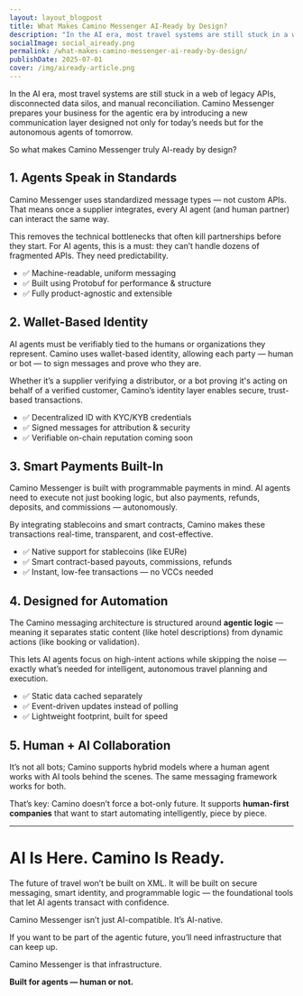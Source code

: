 ```yaml
---
layout: layout_blogpost
title: What Makes Camino Messenger AI-Ready by Design?
description: "In the AI era, most travel systems are still stuck in a web of legacy APIs, disconnected data silos, and manual reconciliation. "
socialImage: social_aiready.png
permalink: /what-makes-camino-messenger-ai-ready-by-design/
publishDate: 2025-07-01
cover: /img/aiready-article.png
---
```


In the AI era, most travel systems are still stuck in a web of legacy APIs, disconnected data silos, and manual reconciliation. Camino Messenger prepares your business for the agentic era by introducing a new communication layer designed not only for today’s needs but for the autonomous agents of tomorrow.

So what makes Camino Messenger truly AI-ready by design?

## 1. Agents Speak in Standards

Camino Messenger uses standardized message types — not custom APIs. That means once a supplier integrates, every AI agent (and human partner) can interact the same way.

This removes the technical bottlenecks that often kill partnerships before they start. For AI agents, this is a must: they can’t handle dozens of fragmented APIs. They need predictability.

- ✅ Machine-readable, uniform messaging
- ✅ Built using Protobuf for performance & structure
- ✅ Fully product-agnostic and extensible

## 2. Wallet-Based Identity

AI agents must be verifiably tied to the humans or organizations they represent. Camino uses wallet-based identity, allowing each party — human or bot — to sign messages and prove who they are.

Whether it’s a supplier verifying a distributor, or a bot proving it's acting on behalf of a verified customer, Camino’s identity layer enables secure, trust-based transactions.

- ✅ Decentralized ID with KYC/KYB credentials
- ✅ Signed messages for attribution & security
- ✅ Verifiable on-chain reputation coming soon

## 3. Smart Payments Built-In

Camino Messenger is built with programmable payments in mind. AI agents need to execute not just booking logic, but also payments, refunds, deposits, and commissions — autonomously.

By integrating stablecoins and smart contracts, Camino makes these transactions real-time, transparent, and cost-effective.

- ✅ Native support for stablecoins (like EURe)
- ✅ Smart contract-based payouts, commissions, refunds
- ✅ Instant, low-fee transactions — no VCCs needed

## 4. Designed for Automation

The Camino messaging architecture is structured around **agentic logic** — meaning it separates static content (like hotel descriptions) from dynamic actions (like booking or validation).

This lets AI agents focus on high-intent actions while skipping the noise — exactly what’s needed for intelligent, autonomous travel planning and execution.

- ✅ Static data cached separately
- ✅ Event-driven updates instead of polling
- ✅ Lightweight footprint, built for speed

## 5. Human + AI Collaboration

It’s not all bots; Camino supports hybrid models where a human agent works with AI tools behind the scenes. The same messaging framework works for both.

That’s key: Camino doesn’t force a bot-only future. It supports **human-first companies** that want to start automating intelligently, piece by piece.

---

# AI Is Here. Camino Is Ready.

The future of travel won’t be built on XML. It will be built on secure messaging, smart identity, and programmable logic — the foundational tools that let AI agents transact with confidence.

Camino Messenger isn’t just AI-compatible. It’s AI-native.

If you want to be part of the agentic future, you’ll need infrastructure that can keep up.

Camino Messenger is that infrastructure.

**Built for agents — human or not.**